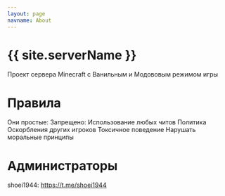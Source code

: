 ```yaml
---
layout: page
navname: About
---
```


# {{ site.serverName }}

Проект сервера Minecraft с Ванильным и Модововым режимом игры

# Правила

Они простые:
  Запрещено:
    Использование любых читов
    Политика
    Оскорбления других игроков 
    Токсичное поведение
    Нарушать моральные принципы


# Администраторы
  shoei1944: https://t.me/shoei1944
